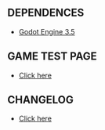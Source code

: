## DEPENDENCES
- [Godot Engine 3.5](https://godotengine.org/)

## GAME TEST PAGE
- [Click here]()

## CHANGELOG
- [Click here]()